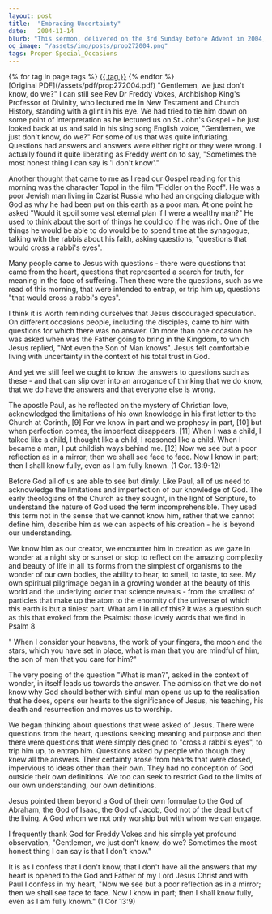 ```yaml
---
layout: post
title:  "Embracing Uncertainty"
date:   2004-11-14
blurb: "This sermon, delivered on the 3rd Sunday before Advent in 2004, explores the theme of embracing uncertainty and the limitations of human knowledge. Rev. Kevin draws on his experiences and biblical texts to argue that acknowledging our lack of understanding can open our hearts to God. He encourages the congregation to live comfortably with uncertainty, trusting in God's plan."
og_image: "/assets/img/posts/prop272004.png"
tags: Proper Special_Occasions
---    
```

<div class="tag-pills">
    {% for tag in page.tags %}
    <a href="{{ site.baseurl }}/tag/{{ tag | slugify }}" class="tag-pill">{{ tag }}</a>
    {% endfor %}
</div>
[Original PDF](/assets/pdf/prop272004.pdf)
"Gentlemen, we just don't know, do we?" I can still see Rev Dr Freddy Vokes, Archbishop King's Professor of Divinity, who lectured me in New Testament and Church History, standing with a glint in his eye. We had tried to tie him down on some point of interpretation as he lectured us on St John's Gospel - he just looked back at us and said in his sing song English voice, "Gentlemen, we just don't know, do we?" For some of us that was quite infuriating. Questions had answers and answers were either right or they were wrong. I actually found it quite liberating as Freddy went on to say, "Sometimes the most honest thing I can say is 'I don't know'."

Another thought that came to me as I read our Gospel reading for this morning was the character Topol in the film "Fiddler on the Roof". He was a poor Jewish man living in Czarist Russia who had an ongoing dialogue with God as why he had been put on this earth as a poor man. At one point he asked "Would it spoil some vast eternal plan if I were a wealthy man?" He used to think about the sort of things he could do if he was rich. One of the things he would be able to do would be to spend time at the synagogue, talking with the rabbis about his faith, asking questions, "questions that would cross a rabbi's eyes".

Many people came to Jesus with questions - there were questions that came from the heart, questions that represented a search for truth, for meaning in the face of suffering. Then there were the questions, such as we read of this morning, that were intended to entrap, or trip him up, questions "that would cross a rabbi's eyes".

I think it is worth reminding ourselves that Jesus discouraged speculation. On different occasions people, including the disciples, came to him with questions for which there was no answer. On more than one occasion he was asked when was the Father going to bring in the Kingdom, to which Jesus replied, "Not even the Son of Man knows". Jesus felt comfortable living with uncertainty in the context of his total trust in God.

And yet we still feel we ought to know the answers to questions such as these - and that can slip over into an arrogance of thinking that we do know, that we do have the answers and that everyone else is wrong.

The apostle Paul, as he reflected on the mystery of Christian love, acknowledged the limitations of his own knowledge in his first letter to the Church at Corinth, [9] For we know in part and we prophesy in part, [10] but when perfection comes, the imperfect disappears. [11] When I was a child, I talked like a child, I thought like a child, I reasoned like a child. When I became a man, I put childish ways behind me. [12] Now we see but a poor reflection as in a mirror; then we shall see face to face. Now I know in part; then I shall know fully, even as I am fully known. (1 Cor. 13:9-12)

Before God all of us are able to see but dimly. Like Paul, all of us need to acknowledge the limitations and imperfection of our knowledge of God. The early theologians of the Church as they sought, in the light of Scripture, to understand the nature of God used the term incomprehensible. They used this term not in the sense that we cannot know him, rather that we cannot define him, describe him as we can aspects of his creation - he is beyond our understanding.

We know him as our creator, we encounter him in creation as we gaze in wonder at a night sky or sunset or stop to reflect on the amazing complexity and beauty of life in all its forms from the simplest of organisms to the wonder of our own bodies, the ability to hear, to smell, to taste, to see. My own spiritual pilgrimage began in a growing wonder at the beauty of this world and the underlying order that science reveals - from the smallest of particles that make up the atom to the enormity of the universe of which this earth is but a tiniest part. What am I in all of this? It was a question such as this that evoked from the Psalmist those lovely words that we find in Psalm 8

" When I consider your heavens,
the work of your fingers,
the moon and the stars,
which you have set in place,
what is man that you are mindful of him,
the son of man that you care for him?"

The very posing of the question "What is man?", asked in the context of wonder, in itself leads us towards the answer. The admission that we do not know why God should bother with sinful man opens us up to the realisation that he does, opens our hearts to the significance of Jesus, his teaching, his death and resurrection and moves us to worship.

We began thinking about questions that were asked of Jesus. There were questions from the heart, questions seeking meaning and purpose and then there were questions that were simply designed to "cross a rabbi's eyes", to trip him up, to entrap him. Questions asked by people who though they knew all the answers. Their certainty arose from hearts that were closed, impervious to ideas other than their own. They had no conception of God outside their own definitions. We too can seek to restrict God to the limits of our own understanding, our own definitions.

Jesus pointed them beyond a God of their own formulae to the God of Abraham, the God of Isaac, the God of Jacob, God not of the dead but of the living. A God whom we not only worship but with whom we can engage.

I frequently thank God for Freddy Vokes and his simple yet profound observation, "Gentlemen, we just don't know, do we? Sometimes the most honest thing I can say is that I don't know."

It is as I confess that I don't know, that I don't have all the answers that my heart is opened to the God and Father of my Lord Jesus Christ and with Paul I confess in my heart, "Now we see but a poor reflection as in a mirror; then we shall see face to face. Now I know in part; then I shall know fully, even as I am fully known." (1 Cor 13:9)

